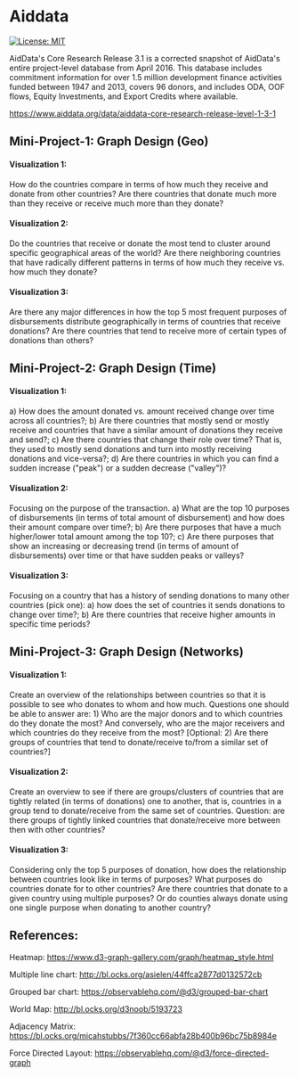 # Aiddata

[![License: MIT](https://img.shields.io/badge/License-MIT-green.svg)](https://opensource.org/licenses/MIT)

AidData's Core Research Release 3.1 is a corrected snapshot of AidData's entire project-level database from April 2016. This database includes commitment information for over 1.5 million development finance activities funded between 1947 and 2013, covers 96 donors, and includes ODA, OOF flows, Equity Investments, and Export Credits where available. 

https://www.aiddata.org/data/aiddata-core-research-release-level-1-3-1

## Mini-Project-1: Graph Design (Geo)

#### Visualization 1: 
How do the countries compare in terms of how much they receive and donate from other countries? Are there countries that donate much more than they receive or receive much more than they donate?

#### Visualization 2: 
Do the countries that receive or donate the most tend to cluster around specific geographical areas of the world? Are there neighboring countries that have radically different patterns in terms of how much they receive vs. how much they donate?

#### Visualization 3: 
Are there any major differences in how the top 5 most frequent purposes of disbursements distribute geographically in terms of  countries that receive donations? Are there countries that tend to receive more of certain types of donations than others? 

## Mini-Project-2: Graph Design (Time)

#### Visualization 1: 
a) How does the amount donated vs. amount received change over time across all countries?; b) Are there countries that mostly send or mostly receive and countries that have a similar amount of donations they receive and send?; c) Are there countries that change their role over time? That is, they used to mostly send donations and turn into mostly receiving donations and vice-versa?; d) Are there countries in which you can find a sudden increase ("peak") or a sudden decrease ("valley")?


#### Visualization 2: 
Focusing on the purpose of the transaction. a) What are the top 10 purposes of disbursements (in terms of total amount of disbursement) and how does their amount compare over time?; b) Are there purposes that have a much higher/lower total amount among the top 10?; c) Are there purposes that show an increasing or decreasing trend (in terms of amount of disbursements) over time or that have sudden peaks or valleys?


#### Visualization 3: 
Focusing on a country that has a history of sending donations to many other countries (pick one): a) how does the set of countries it sends donations to change over time?; b) Are there countries that receive higher amounts in specific time periods? 

## Mini-Project-3: Graph Design (Networks)

#### Visualization 1: 
Create an overview of the relationships between countries so that it is possible to see who donates to whom and how much. Questions one should be able to answer are: 1) Who are the major donors and to which countries do they donate the most? And conversely, who are the major receivers and which countries do they receive from the most? [Optional: 2) Are there groups of countries that tend to donate/receive to/from a similar set of countries?]

#### Visualization 2: 
Create an overview to see if there are groups/clusters of countries that are tightly related (in terms of donations) one to another, that is, countries in a group tend to donate/receive from the same set of countries. Question: are there groups of tightly linked countries that donate/receive more between then with other countries?

#### Visualization 3: 
Considering only the top 5 purposes of donation, how does the relationship between countries look like in terms of purposes? What purposes do countries donate for to other countries? Are there countries that donate to a given country using multiple purposes? Or do counties always donate using one single purpose when donating to another country?

## References:

Heatmap: https://www.d3-graph-gallery.com/graph/heatmap_style.html

Multiple line chart: http://bl.ocks.org/asielen/44ffca2877d0132572cb

Grouped bar chart: https://observablehq.com/@d3/grouped-bar-chart

World Map: http://bl.ocks.org/d3noob/5193723

Adjacency Matrix: https://bl.ocks.org/micahstubbs/7f360cc66abfa28b400b96bc75b8984e

Force Directed Layout: https://observablehq.com/@d3/force-directed-graph
